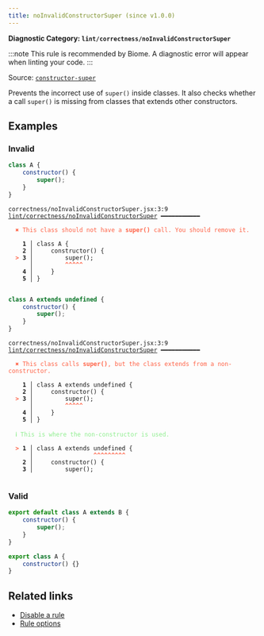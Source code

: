 ```yaml
---
title: noInvalidConstructorSuper (since v1.0.0)
---
```


**Diagnostic Category: `lint/correctness/noInvalidConstructorSuper`**

:::note
This rule is recommended by Biome. A diagnostic error will appear when linting your code.
:::

Source: <a href="https://eslint.org/docs/latest/rules/constructor-super" target="_blank"><code>constructor-super</code></a>

Prevents the incorrect use of `super()` inside classes. It also checks whether a call `super()` is missing from classes that extends other constructors.

## Examples

### Invalid

```jsx
class A {
    constructor() {
        super();
    }
}
```

<pre class="language-text"><code class="language-text">correctness/noInvalidConstructorSuper.jsx:3:9 <a href="https://biomejs.dev/linter/rules/no-invalid-constructor-super">lint/correctness/noInvalidConstructorSuper</a> ━━━━━━━━━━━

<strong><span style="color: Tomato;">  </span></strong><strong><span style="color: Tomato;">✖</span></strong> <span style="color: Tomato;">This class should not have a </span><span style="color: Tomato;"><strong>super()</strong></span><span style="color: Tomato;"> call. You should remove it.</span>
  
    <strong>1 │ </strong>class A {
    <strong>2 │ </strong>    constructor() {
<strong><span style="color: Tomato;">  </span></strong><strong><span style="color: Tomato;">&gt;</span></strong> <strong>3 │ </strong>        super();
   <strong>   │ </strong>        <strong><span style="color: Tomato;">^</span></strong><strong><span style="color: Tomato;">^</span></strong><strong><span style="color: Tomato;">^</span></strong><strong><span style="color: Tomato;">^</span></strong><strong><span style="color: Tomato;">^</span></strong>
    <strong>4 │ </strong>    }
    <strong>5 │ </strong>}
  
</code></pre>

```jsx
class A extends undefined {
    constructor() {
        super();
    }
}
```

<pre class="language-text"><code class="language-text">correctness/noInvalidConstructorSuper.jsx:3:9 <a href="https://biomejs.dev/linter/rules/no-invalid-constructor-super">lint/correctness/noInvalidConstructorSuper</a> ━━━━━━━━━━━

<strong><span style="color: Tomato;">  </span></strong><strong><span style="color: Tomato;">✖</span></strong> <span style="color: Tomato;">This class calls </span><span style="color: Tomato;"><strong>super()</strong></span><span style="color: Tomato;">, but the class extends from a non-constructor.</span>
  
    <strong>1 │ </strong>class A extends undefined {
    <strong>2 │ </strong>    constructor() {
<strong><span style="color: Tomato;">  </span></strong><strong><span style="color: Tomato;">&gt;</span></strong> <strong>3 │ </strong>        super();
   <strong>   │ </strong>        <strong><span style="color: Tomato;">^</span></strong><strong><span style="color: Tomato;">^</span></strong><strong><span style="color: Tomato;">^</span></strong><strong><span style="color: Tomato;">^</span></strong><strong><span style="color: Tomato;">^</span></strong>
    <strong>4 │ </strong>    }
    <strong>5 │ </strong>}
  
<strong><span style="color: lightgreen;">  </span></strong><strong><span style="color: lightgreen;">ℹ</span></strong> <span style="color: lightgreen;">This is where the non-constructor is used.</span>
  
<strong><span style="color: Tomato;">  </span></strong><strong><span style="color: Tomato;">&gt;</span></strong> <strong>1 │ </strong>class A extends undefined {
   <strong>   │ </strong>                <strong><span style="color: Tomato;">^</span></strong><strong><span style="color: Tomato;">^</span></strong><strong><span style="color: Tomato;">^</span></strong><strong><span style="color: Tomato;">^</span></strong><strong><span style="color: Tomato;">^</span></strong><strong><span style="color: Tomato;">^</span></strong><strong><span style="color: Tomato;">^</span></strong><strong><span style="color: Tomato;">^</span></strong><strong><span style="color: Tomato;">^</span></strong>
    <strong>2 │ </strong>    constructor() {
    <strong>3 │ </strong>        super();
  
</code></pre>

### Valid

```jsx
export default class A extends B {
    constructor() {
        super();
    }
}
```

```jsx
export class A {
    constructor() {}
}
```

## Related links

- [Disable a rule](/linter/#disable-a-lint-rule)
- [Rule options](/linter/#rule-options)
